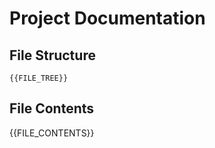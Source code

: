 # Project Documentation

## File Structure

```
{{FILE_TREE}}
```

## File Contents

{{FILE_CONTENTS}}